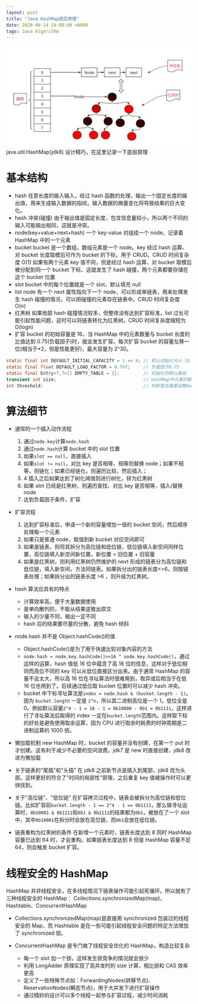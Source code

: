 ```yaml
---
layout: post
title: "Java HashMap底层原理"
date: 2020-06-14 14:00:00 +0800
tags: Java Algorithm
---
```


![Java](/assets/images/2020-06-14-Java_Hashmap_1.png)
java.util.HashMap(jdk8) 设计精巧，在这里记录一下底层原理

# 基本结构

- hash
  任意长度的输入输入，经过 hash 函数的处理，输出一个固定长度的输出值，用来生成输入数据的指纹。输入数据的微量变化将导致结果的巨大变化。
- hash 冲突(碰撞)
  由于输出值是固定长度，包含信息量较小，所以两个不同的输入可能输出相同，这就是冲突。
- node(key+value+next+hash)
  一个 key-value 对组成一个 node，记录着 HashMap 中的一个元素
- bucket
  bucket 是一个数组，数组元素是一个 node。key 经过 hash 运算、对 bucket 长度取模后可作为 bucket 的下标，用于 CRUD。CRUD 时间复杂度 O(1)
  如果有两个元素 key 值不同，但是经过 hash 运算、对 bucket 取模后被分配到同一个 bucket 下标，这就发生了 hash 碰撞，两个元素都要存储在这个 bucket 位置
- slot
  bucket 中的每个位置就是一个 slot，默认填充 null
- list
  node 有一个 next 属性指向下一个 node，可以形成单链表，用来处理发生 hash 碰撞的情况，可以把碰撞的元素存在链表中。CRUD 时间复杂度 O(n)
- 红黑树
  如果局部 hash 碰撞情况较多，但整体没有达到扩容标准，list 过长可能引起性能问题，这时可以将链表转化为红黑树。CRUD 时间复杂度缩短为 O(logn)
- 扩容
  bucket 的初始容量是 16，当 HashMap 中的元素数量与 bucket 长度的比值达到 0.75(负载因子)时，就会发生扩容。每次扩容 bucket 的容量左移一位(相当于\*2，但是性能更好)，最大容量为 2^30。

```java
static final int DEFAULT_INITIAL_CAPACITY = 1 << 4; // 默认初始化大小 16
static final float DEFAULT_LOAD_FACTOR = 0.75f;     // 负载因子0.75
static final Entry<?,?>[] EMPTY_TABLE = {};         // 初始化的默认数组
transient int size;                                 // HashMap中元素的数量
int threshold;                                      // 判断是否需要调整HashMap的容量
```

# 算法细节

- 通常的一个插入动作流程

  1. 通过`node.key`计算`node.hash`
  2. 通过`node.hash`计算 bucket 中的 slot 位置
  3. 如果`slot == null`，直接插入
  4. 如果`slot != null`，对比 key 是否相等，相等则替换 node；如果不相等，则链化；如果已经链化，则遍历比较，然后插入；
  5. 4 插入之后如果达到了树化阈值则进行树化，转为红黑树
  6. 如果 slot 已经是红黑树，则遍历查找、对比 key 是否相等，插入/替换 node
  7. 达到负载因子条件，扩容

- 扩容流程

  1. 达到扩容标准后，申请一个新的容量增加一倍的 bucket 空间，然后顺序处理每一个元素
  2. 如果只是普通 node，赋值到新 bucket 对应空间即可
  3. 如果是链表，则将其拆分为高位链和低位链，低位链填入新空间同样位置，高位链填入新空间新位置，新位置 = 旧位置 + 旧容量
  4. 如果是红黑树，则利用红黑树仍然维护的 next 形成的链表分为高位链和低位链，填入新空间，方法同链表。如果拆分出的链表长度<=6，则按链表处理；如果拆分出的链表长度 >6 ，则升级为红黑树。

* hash 算法应具有的特点

  - 计算效率高，便于大量数据使用
  - 是单向散列的，不能从结果逆推出原文
  - 输入的少量不同，输出一定不同
  - hash 后的结果要尽量的分散，避免 hash 倾斜

* node.hash 并不是 Object.hashCode()的值
  - Object.hashCode()是为了用于快速比较对象内容的方法
  - `node.hash = node.key.hashCode()>>16 ^ node.key.hashCode()`，通过这样的运算，hash 值低 16 位中蕴含了高 16 位的信息，这样对于低位相同而高位不同的 key 可以从低位直接区分出来。由于通常 HashMap 的容量不会太大，所以高 16 位在寻址算法时很难用到，取异或后相当于在低 16 位也用到了。后续通过低位取 bucket 位置时可以减少 hash 冲突。
  - bucket 中下标寻址算法是`index = node.hash & (bucket.length - 1)`。因为 `bucket.length` 一定是 `2^n`，所以其二进制高位是一个 1，低位全是 0。例如默认容量`2^4 - 1 = 16 - 1 = 0b10000 - 0b1 = 0b1111`，这样进行了寻址算法后取得的 index 一定在`bucket.length`范围内。这样取下标的好处是避免使用取余运算，因为 CPU 进行取余时耗费的时钟周期是二进制运算的 1000 倍。

- 懒加载机制
  new HashMap 时，bucket 的容量并没有创建，在第一个 put 时才创建。这有利于减少不必要的空间浪费。jdk7 是 new 时直接创建，jdk8 改进为懒加载

* 关于链表的"尾插"和"头插"
  在 jdk8 之前新节点是插入到尾部，jdk8 改为头部。这样更好的符合了"时间的局部性"原理，之后重复 key 值被操作时可以更快找到。

- 关于"高位链"、"低位链"
  在扩容拷贝过程中，链表会被拆分为高位链和低位链。比如扩容前`bucket.length - 1 == 2^4 - 1 == 0b1111`，那么做寻址运算时，`0b10001 & 0b1111`和`0b1 & 0b1111`的结果都为`0b1`，被放在了一个 slot 中，其中`0b10001`在拆分时会放在高位链，而`0b1`会放在低位链。

* 链表重构为红黑树的条件
  在新增一个元素时，链表长度达到 8 同时 HashMap 容量已达到 64 时，才会重构。如果链表长度达到 8 但是 HashMap 容量不足 64，则会触发 bucket 扩容。

# 线程安全的 HashMap

HashMap 并非线程安全，在多线程情况下链表操作可能引起死循环。所以就有了三种线程安全的 HashMap：
Collections.synchronizedMap(map)、Hashtable、ConcurrentHashMap

- Collections.synchronizedMap(map)是直接用 synchronized 包装过的线程安全的 Map，而 Hashtable 是在一些可能引起线程安全问题的特定方法增加了 synchronized 锁。

- ConcurrentHashMap 是专门做了线程安全优化的 HashMap，构造比较复杂
  - 每一个 slot 加一个锁，这样发生锁竞争的情况就会很少
  - 利用 LongAdder 原理实现了高并发时的 size 计算，相比锁和 CAS 效率更高
  - 定义了一些特殊节点如：ForwardingNodes(转移节点)、ReservationNodes(瞬态节点)，用于大并发下进行扩容操作
  - 通过精妙的设计可以多个线程一起参与扩容过程，减少时间消耗
